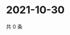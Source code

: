 # 2021-10-30

共 0 条

<!-- BEGIN WEIBO -->
<!-- 最后更新时间 Sat Oct 30 2021 12:18:27 GMT+0800 (China Standard Time) -->

<!-- END WEIBO -->
